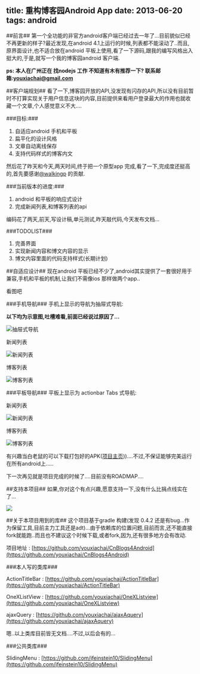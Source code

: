 title: 重构博客园Android App
date: 2013-06-20
tags: android
---

##前言##
第一个全功能的非官方android客户端已经过去一年了...目前貌似已经不再更新的样子?最近发现,在android 4.1上运行的时候,列表都不能滚动了..而且,原界面设计,也不适合放在android 平板上使用,看了一下源码,跟我的编写风格出入挺大的,于是,就写一个我的博客园android 客户端.

**ps: 本人在广州正在 找nodejs 工作 不知道有木有推荐一下? 联系邮箱:youxiachai@gmail.com**

<!--more-->
##客户端规划##
看了一下,博客园开放的API,没发现有闪存的API,所以没有目前暂时不打算实现关于用户信息这块的内容,目前提供来看用户登录最大的作用也就收藏一个文章,个人感觉意义不大....

###目标:###

1. 自适应android 手机和平板
2. 扁平化的设计风格
3. 文章自动离线保存
4. 支持代码样式的博客内文

然后花了昨天和今天,两天时间,终于把一个原型app 完成,看了一下,完成度还挺高的,首先要感谢[@walkingp](http://www.cnblogs.com/walkingp/) 的贡献.

###当前版本的进度:###

1. android 和平板的响应式设计
2. 完成新闻列表,和博客列表的api

编码花了两天,前天,写设计稿,单元测试,昨天敲代码,今天发布文档...

###TODOLIST###

1. 完善界面
2. 实现新闻内容和博文内容的显示 
3. 博文内容里面的代码支持样式(长期计划)

##自适应设计##
现在android 平板已经不少了,android其实提供了一套很好用于兼容,手机和平板的机制,让我们不需像ios 那样做两个app..

看图吧

###手机导航###
手机上显示的导航为抽屉式导航:

**以下均为示意图,吐槽难看,前面已经说过原因了...**

![抽屉式导航](/images/cnblogsapp/phoneNav.jpg)

新闻列表

![新闻列表](/images/cnblogsapp/phonenews.jpg)

博客列表

![博客列表](/images/cnblogsapp/phonebloglist.jpg)

###平板导航###
平板上显示为 actionbar Tabs 式导航:

新闻列表

![新闻列表](/images/cnblogsapp/tabletNewsList.jpg)

博客列表

![博客列表](/images/cnblogsapp/tabletbloglist.jpg)

有兴趣当白老鼠的可以下载打包好的APK([项目主页](https://github.com/youxiachai/CnBlogs4Android)))....不过,不保证能够完美运行在所有android上.....

下一次再见就是项目完成的时候了....目前没有ROADMAP....

##支持本项目##
如果,你对这个有点兴趣,愿意支持一下,没有什么比捐点线实在了...

[![](/img/pay_encourage.png)](http://me.alipay.com/youxilua)


##关于本项目用到的库##
这个项目基于gradle 构建(发现 0.4.2 还是有bug...作为保留工具,目前主力工具还是adt)...由于依赖库的位置问题,目前而言,还不能直接fork就能跑..而且也不建议这个时候下载,或者fork,因为,还有很多地方会有改动.

项目地址 : [https://github.com/youxiachai/CnBlogs4Android](https://github.com/youxiachai/CnBlogs4Android)

###本人写的类库###

ActionTitleBar : [https://github.com/youxiachai/ActionTitleBar](https://github.com/youxiachai/ActionTitleBar)

OneXListView : [https://github.com/youxiachai/OneXListview](https://github.com/youxiachai/OneXListview)

ajaxQuery : [https://github.com/youxiachai/ajaxAquery](https://github.com/youxiachai/ajaxAquery)

嗯..以上类库目前皆无文档....不过,以后会有的...


###公共类库###

SlidingMenu : [https://github.com/jfeinstein10/SlidingMenu](https://github.com/jfeinstein10/SlidingMenu)